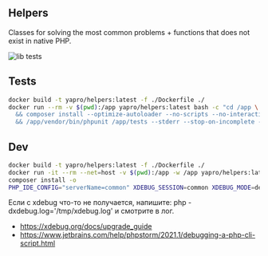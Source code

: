 Helpers
---

Classes for solving the most common problems + functions that does not exist in native PHP.

![lib tests](https://github.com/yapro/helpers/actions/workflows/main.yml/badge.svg)

Tests
------------
```sh
docker build -t yapro/helpers:latest -f ./Dockerfile ./
docker run --rm -v $(pwd):/app yapro/helpers:latest bash -c "cd /app \
  && composer install --optimize-autoloader --no-scripts --no-interaction \
  && /app/vendor/bin/phpunit /app/tests --stderr --stop-on-incomplete --stop-on-failure --stop-on-warning --fail-on-warning --stop-on-risky --fail-on-risky -v /app/tests"
```

Dev
------------
```sh
docker build -t yapro/helpers:latest -f ./Dockerfile ./
docker run -it --rm --net=host -v $(pwd):/app -w /app yapro/helpers:latest bash
composer install -o
PHP_IDE_CONFIG="serverName=common" XDEBUG_SESSION=common XDEBUG_MODE=debug XDEBUG_CONFIG="client_port=9003 max_nesting_level=200" /app/vendor/bin/phpunit /app/tests
```
Если с xdebug что-то не получается, напишите: php -dxdebug.log='/tmp/xdebug.log' и смотрите в лог.

- https://xdebug.org/docs/upgrade_guide
- https://www.jetbrains.com/help/phpstorm/2021.1/debugging-a-php-cli-script.html
